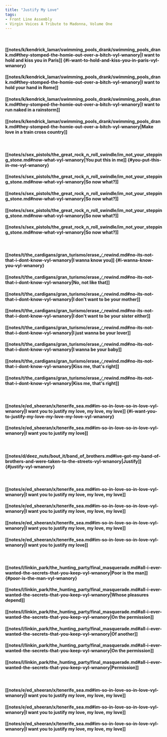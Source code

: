 ```yaml
---
title: "Justify My Love"
tags:
- Front Line Assembly
- Virgin Voices A Tribute to Madonna, Volume One
---
```

&nbsp;
#### [[notes/k/kendrick_lamar/swimming_pools_drank/swimming_pools_drank.md#they-stomped-the-homie-out-over-a-bitch-vyl-wnanory|I want to hold and kiss you in Paris]] {#i-want-to-hold-and-kiss-you-in-paris-vyl-wnanory}
#### [[notes/k/kendrick_lamar/swimming_pools_drank/swimming_pools_drank.md#they-stomped-the-homie-out-over-a-bitch-vyl-wnanory|I want to hold your hand in Rome]]
#### [[notes/k/kendrick_lamar/swimming_pools_drank/swimming_pools_drank.md#they-stomped-the-homie-out-over-a-bitch-vyl-wnanory|I want to run naked in a rainstorm]]
#### [[notes/k/kendrick_lamar/swimming_pools_drank/swimming_pools_drank.md#they-stomped-the-homie-out-over-a-bitch-vyl-wnanory|Make love in a train cross country]]
&nbsp;
#### [[notes/s/sex_pistols/the_great_rock_n_roll_swindle/im_not_your_stepping_stone.md#now-what-vyl-wnanory|You put this in me]] {#you-put-this-in-me-vyl-wnanory}
#### [[notes/s/sex_pistols/the_great_rock_n_roll_swindle/im_not_your_stepping_stone.md#now-what-vyl-wnanory|So now what?]]
#### [[notes/s/sex_pistols/the_great_rock_n_roll_swindle/im_not_your_stepping_stone.md#now-what-vyl-wnanory|So now what?]]
#### [[notes/s/sex_pistols/the_great_rock_n_roll_swindle/im_not_your_stepping_stone.md#now-what-vyl-wnanory|So now what?]]
#### [[notes/s/sex_pistols/the_great_rock_n_roll_swindle/im_not_your_stepping_stone.md#now-what-vyl-wnanory|So now what?]]
&nbsp;
#### [[notes/t/the_cardigans/gran_turismo/erase_∕_rewind.md#no-its-not-that-i-dont-know-vyl-wnanory|I wanna know you]] {#i-wanna-know-you-vyl-wnanory}
#### [[notes/t/the_cardigans/gran_turismo/erase_∕_rewind.md#no-its-not-that-i-dont-know-vyl-wnanory|No, not like that]]
#### [[notes/t/the_cardigans/gran_turismo/erase_∕_rewind.md#no-its-not-that-i-dont-know-vyl-wnanory|I don't want to be your mother]]
#### [[notes/t/the_cardigans/gran_turismo/erase_∕_rewind.md#no-its-not-that-i-dont-know-vyl-wnanory|I don't want to be your sister either]]
#### [[notes/t/the_cardigans/gran_turismo/erase_∕_rewind.md#no-its-not-that-i-dont-know-vyl-wnanory|I just wanna be your lover]]
#### [[notes/t/the_cardigans/gran_turismo/erase_∕_rewind.md#no-its-not-that-i-dont-know-vyl-wnanory|I wanna be your baby]]
#### [[notes/t/the_cardigans/gran_turismo/erase_∕_rewind.md#no-its-not-that-i-dont-know-vyl-wnanory|Kiss me, that's right]]
#### [[notes/t/the_cardigans/gran_turismo/erase_∕_rewind.md#no-its-not-that-i-dont-know-vyl-wnanory|Kiss me, that's right]]
&nbsp;
#### [[notes/e/ed_sheeran/x/tenerife_sea.md#im-so-in-love-so-in-love-vyl-wnanory|I want you to justify my love, my love, my love]] {#i-want-you-to-justify-my-love-my-love-my-love-vyl-wnanory}
#### [[notes/e/ed_sheeran/x/tenerife_sea.md#im-so-in-love-so-in-love-vyl-wnanory|I want you to justify my love]]
&nbsp;
#### [[notes/d/deez_nuts/bout_it/band_of_brothers.md#ive-got-my-band-of-brothers-and-were-taken-to-the-streets-vyl-wnanory|Justify]] {#justify-vyl-wnanory}
&nbsp;
#### [[notes/e/ed_sheeran/x/tenerife_sea.md#im-so-in-love-so-in-love-vyl-wnanory|I want you to justify my love, my love, my love]]
#### [[notes/e/ed_sheeran/x/tenerife_sea.md#im-so-in-love-so-in-love-vyl-wnanory|I want you to justify my love, my love, my love]]
#### [[notes/e/ed_sheeran/x/tenerife_sea.md#im-so-in-love-so-in-love-vyl-wnanory|I want you to justify my love, my love, my love]]
#### [[notes/e/ed_sheeran/x/tenerife_sea.md#im-so-in-love-so-in-love-vyl-wnanory|I want you to justify my love]]
&nbsp;
#### [[notes/l/linkin_park/the_hunting_party/final_masquerade.md#all-i-ever-wanted-the-secrets-that-you-keep-vyl-wnanory|Poor is the man]] {#poor-is-the-man-vyl-wnanory}
#### [[notes/l/linkin_park/the_hunting_party/final_masquerade.md#all-i-ever-wanted-the-secrets-that-you-keep-vyl-wnanory|Whose pleasures depend]]
#### [[notes/l/linkin_park/the_hunting_party/final_masquerade.md#all-i-ever-wanted-the-secrets-that-you-keep-vyl-wnanory|On the permission]]
#### [[notes/l/linkin_park/the_hunting_party/final_masquerade.md#all-i-ever-wanted-the-secrets-that-you-keep-vyl-wnanory|Of another]]
#### [[notes/l/linkin_park/the_hunting_party/final_masquerade.md#all-i-ever-wanted-the-secrets-that-you-keep-vyl-wnanory|On the permission]]
#### [[notes/l/linkin_park/the_hunting_party/final_masquerade.md#all-i-ever-wanted-the-secrets-that-you-keep-vyl-wnanory|Permission]]
&nbsp;
#### [[notes/e/ed_sheeran/x/tenerife_sea.md#im-so-in-love-so-in-love-vyl-wnanory|I want you to justify my love, my love, my love]]
#### [[notes/e/ed_sheeran/x/tenerife_sea.md#im-so-in-love-so-in-love-vyl-wnanory|I want you to justify my love, my love, my love]]
#### [[notes/e/ed_sheeran/x/tenerife_sea.md#im-so-in-love-so-in-love-vyl-wnanory|I want you to justify my love, my love, my love]]
